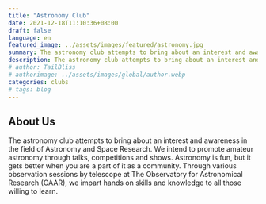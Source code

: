 ```yaml
---
title: "Astronomy Club"
date: 2021-12-18T11:10:36+08:00
draft: false
language: en
featured_image: ../assets/images/featured/astronomy.jpg
summary: The astronomy club attempts to bring about an interest and awareness in the field of Astronomy and Space Research. We intend to promote amateur astronomy through talks, competitions and shows. Astronomy is fun, but it gets better when you are a part of it as a community. Through various observation sessions by telescope at The Observatory for Astronomical Research (OAAR), we impart hands on skills and knowledge to all those willing to learn.
description: The astronomy club attempts to bring about an interest and awareness in the field of Astronomy and Space Research. We intend to promote amateur astronomy through talks, competitions and shows. Astronomy is fun, but it gets better when you are a part of it as a community. Through various observation sessions by telescope at The Observatory for Astronomical Research (OAAR), we impart hands on skills and knowledge to all those willing to learn.
# author: TailBliss
# authorimage: ../assets/images/global/author.webp
categories: clubs
# tags: blog
---
```

## About Us
The astronomy club attempts to bring about an interest and awareness in the field of Astronomy and Space Research. We intend to promote amateur astronomy through talks, competitions and shows. Astronomy is fun, but it gets better when you are a part of it as a community. Through various observation sessions by telescope at The Observatory for Astronomical Research (OAAR), we impart hands on skills and knowledge to all those willing to learn.